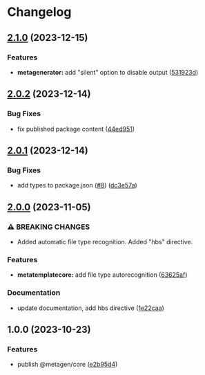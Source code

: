 # Changelog

## [2.1.0](https://github.com/akondratsky/metagen/compare/v2.0.2...v2.1.0) (2023-12-15)


### Features

* **metagenerator:** add "silent" option to disable output ([531923d](https://github.com/akondratsky/metagen/commit/531923dcafbb1957652e9a23d8af0eeda434242f))

## [2.0.2](https://github.com/akondratsky/metagen/compare/v2.0.1...v2.0.2) (2023-12-14)


### Bug Fixes

* fix published package content ([44ed951](https://github.com/akondratsky/metagen/commit/44ed95182e22d6ae459a5c1567c2cc14c8e5b644))

## [2.0.1](https://github.com/akondratsky/metagen/compare/v2.0.0...v2.0.1) (2023-12-14)


### Bug Fixes

* add types to package.json ([#8](https://github.com/akondratsky/metagen/issues/8)) ([dc3e57a](https://github.com/akondratsky/metagen/commit/dc3e57a655ecbef97fbd154ab53c94c6a57ddb47))

## [2.0.0](https://github.com/akondratsky/metagen/compare/v1.0.0...v2.0.0) (2023-11-05)


### ⚠ BREAKING CHANGES

* Added automatic file type recognition. Added "hbs" directive.

### Features

* **metatemplatecore:** add file type autorecognition ([63625af](https://github.com/akondratsky/metagen/commit/63625afa046bfeea9cc5fbcdcb5f78cde0639596))


### Documentation

* update documentation, add hbs directive ([1e22caa](https://github.com/akondratsky/metagen/commit/1e22caa66fa0eb422c50eaec999091ca369f1f41))

## 1.0.0 (2023-10-23)

### Features

* publish @metagen/core ([e2b95d4](https://github.com/akondratsky/metagen/commit/e2b95d441560571520772dc885a043d6e453b229))
